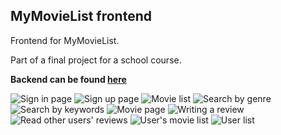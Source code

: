 ## MyMovieList frontend
Frontend for MyMovieList.

Part of a final project for a school course.

**Backend can be found [here](https://github.com/mjsn/mymovielist-backend)**

![Sign in page](https://mjsn.me/github_screenshots/mml_1.png "Sign in page")
![Sign up page](https://mjsn.me/github_screenshots/mml_2.png "Sign up page")
![Movie list](https://mjsn.me/github_screenshots/mml_3.jpg "Movie list")
![Search by genre](https://mjsn.me/github_screenshots/mml_4.jpg "Search by genre")
![Search by keywords](https://mjsn.me/github_screenshots/mml_5.jpg "Search by keywords")
![Movie page](https://mjsn.me/github_screenshots/mml_6.jpg "Movie page")
![Writing a review](https://mjsn.me/github_screenshots/mml_7.png "Writing a review")
![Read other users' reviews](https://mjsn.me/github_screenshots/mml_8.png "Read other users' reviews")
![User's movie list](https://mjsn.me/github_screenshots/mml_9.jpg "User's movie list")
![User list](https://mjsn.me/github_screenshots/mml_10.png "User list")
